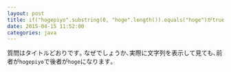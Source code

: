```yaml
---
layout: post
title: if("hogepiyo".substring(0, "hoge".length()).equals("hoge")がtrueにならない｡
date: 2015-04-15 11:52:00
categories: java
---
```

<p>質問はタイトルどおりです｡  なぜでしょうか､実際に文字列を表示して見ても､前者が<code>hogepiyo</code>で後者が<code>hoge</code>になります｡</p>
